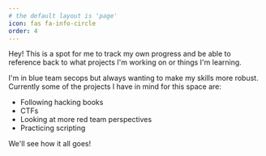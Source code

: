 ```yaml
---
# the default layout is 'page'
icon: fas fa-info-circle
order: 4
---
```


<!--
> Add Markdown syntax content to file `_tabs/about.md`{: .filepath } and it will show up on this page.
{: .prompt-tip }
-->

Hey! This is a spot for me to track my own progress and be able to reference back to what projects I'm working on or things I'm learning. 

I'm in blue team secops but always wanting to make my skills more robust. Currently some of the projects I have in mind for this space are:
- Following hacking books
- CTFs
- Looking at more red team perspectives
- Practicing scripting

We'll see how it all goes!

